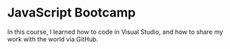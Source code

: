 # JavaScript Bootcamp
In this course, I learned how to code in Visual Studio, and how to
share my work with the world via GitHub.